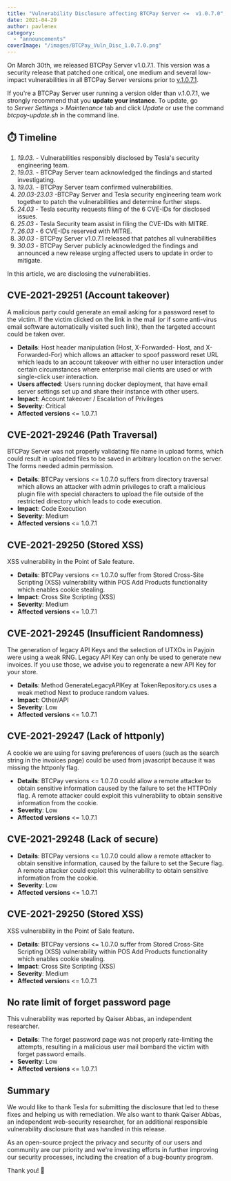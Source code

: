```yaml
---
title: "Vulnerability Disclosure affecting BTCPay Server <=  v1.0.7.0"
date: 2021-04-29
author: pavlenex
category:
  - "announcements"
coverImage: "/images/BTCPay_Vuln_Disc_1.0.7.0.png"
---
```


On March 30th, we released BTCPay Server v1.0.7.1. This version was a security release that patched one critical, one medium and several low-impact vulnerabilities in all BTCPay Server versions prior to [v.1.0.7.1](https://github.com/btcpayserver/btcpayserver/blob/master/Changelog.md#1071).

If you're a BTCPay Server user running a version older than v.1.0.7.1, we strongly recommend that you **update your instance**. To update, go to _Server Settings_ > _Maintenance_ tab and click _Update_ or use the command _btcpay-update.sh_ in the command line.

## ⏱️ Timeline

1. _19.03._ - Vulnerabilities responsibly disclosed by Tesla's security engineering team.
2. _19.03._ - BTCPay Server team acknowledged the findings and started investigating.
3. _19.03._ - BTCPay Server team confirmed vulnerabilities.
4. _20.03-23.03_ -BTCPay Server and Tesla security engineering team work together to patch the vulnerabilities and determine further steps.
5. _24.03_ - Tesla security requests filing of the 6 CVE-IDs for disclosed issues.
6. _25.03_ - Tesla Security team assist in filing the CVE-IDs with MITRE.
7. _26.03_ - 6 CVE-IDs reserved with MITRE.
8. _30.03_ - BTCPay Server v1.0.7.1 released that patches all vulnerabilities
9. _30.03_ - BTCPay Server publicly acknowledged the findings and announced a new release urging affected users to update in order to mitigate.

In this article, we are disclosing the vulnerabilities.

## CVE-2021-29251 (Account takeover)

A malicious party could generate an email asking for a password reset to the victim. If the victim clicked on the link in the mail (or if some anti-virus email software automatically visited such link), then the targeted account could be taken over.

- **Details**: Host header manipulation (Host, X-Forwarded- Host, and X-Forwarded-For) which allows an attacker to spoof password reset URL which leads to an account takeover with either no user interaction under certain circumstances where enterprise mail clients are used or with single-click user interaction.
- **Users affected**: Users running docker deployment, that have email server settings set up and share their instance with other users.
- **Impact**: Account takeover / Escalation of Privileges
- **Severity**: Critical
- **Affected versions** <= 1.0.7.1

## CVE-2021-29246 (Path Traversal)

BTCPay Server was not properly validating file name in upload forms, which could result in uploaded files to be saved in arbitrary location on the server. The forms needed admin permission.

- **Details**: BTCPay versions <= 1.0.7.0 suffers from directory traversal which allows an attacker with admin privileges to craft a malicious plugin file with special characters to upload the file outside of the restricted directory which leads to code execution.
- **Impact**: Code Execution
- **Severity**: Medium
- **Affected versions** <= 1.0.7.1

## CVE-2021-29250 (Stored XSS)

XSS vulnerability in the Point of Sale feature.

- **Details**: BTCPay versions <= 1.0.7.0 suffer from Stored Cross-Site Scripting (XSS) vulnerability within POS Add Products functionality which enables cookie stealing.
- **Impact**: Cross Site Scripting (XSS)
- **Severity**: Medium
- **Affected versions** <= 1.0.7.1

## CVE-2021-29245 (Insufficient Randomness)

The generation of legacy API Keys and the selection of UTXOs in Payjoin were using a weak RNG.
Legacy API Key can only be used to generate new invoices. If you use those, we advise you to regenerate a new API Key for your store.

- **Details**: Method GenerateLegacyAPIKey at TokenRepository.cs uses a weak method Next to produce random values.
- **Impact**: Other/API
- **Severity**: Low
- **Affected versions** <= 1.0.7.1

## CVE-2021-29247 (Lack of httponly)

A cookie we are using for saving preferences of users (such as the search string in the invoices page) could be used from javascript because it was missing the httponly flag.

- **Details**: BTCPay versions <= 1.0.7.0 could allow a remote attacker to obtain sensitive information caused by the failure to set the HTTPOnly flag. A remote attacker could exploit this vulnerability to obtain sensitive information from the cookie.
- **Severity**: Low
- **Affected versions** <= 1.0.7.1

## CVE-2021-29248 (Lack of secure)

- **Details**: BTCPay versions <= 1.0.7.0 could allow a remote attacker to obtain sensitive information, caused by the failure to set the Secure flag. A remote attacker could exploit this vulnerability to obtain sensitive information from the cookie.
- **Severity**: Low
- **Affected** **versions** <= 1.0.7.1

## CVE-2021-29250 (Stored XSS)

XSS vulnerability in the Point of Sale feature.

- **Details**: BTCPay versions <= 1.0.7.0 suffer from Stored Cross-Site Scripting (XSS) vulnerability within POS Add Products functionality which enables cookie stealing.
- **Impact**: Cross Site Scripting (XSS)
- **Severity**: Medium
- **Affected version**s <= 1.0.7.1

## No rate limit of forget password page

This vulnerability was reported by Qaiser Abbas, an independent researcher.

- **Details**: The forget password page was not properly rate-limiting the attempts, resulting in a malicious user mail bombard the victim with forget password emails.
- **Severity**: Low
- **Affected versions** <= 1.0.7.1

## Summary

We would like to thank Tesla for submitting the disclosure that led to these fixes and helping us with remediation. We also want to thank Qaiser Abbas, an independent web-security researcher, for an additional responsible vulnerability disclosure that was handled in this release.

As an open-source project the privacy and security of our users and community are our priority and we're investing efforts in further improving our security processes, including the creation of a bug-bounty program.

Thank you! 💚
